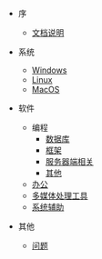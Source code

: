 <!-- docs/_sidebar.md -->
* 序
  * [文档说明](README.md)

* 系统
  * [Windows](docs/01-Windows.md)
  * [Linux](docs/02-Linux.md)
  * [MacOS](docs/03-MacOS.md)

* 软件
  * 编程
    * [数据库](docs/04-PS01-Database.md)
    * [框架](docs/04-PS02-Framework.md)
    * [服务器端相关](docs/04-PS03-Server-side-correlation.md)
    * [其他](docs/04-Programming.md)
  * [办公](docs/05-Office.md)
  * [多媒体处理工具](docs/06-Media-processing-tools.md)
  * [系统辅助](docs/07-System-assist.md)

* 其他
  * [问题](docs/51-Questions.md)